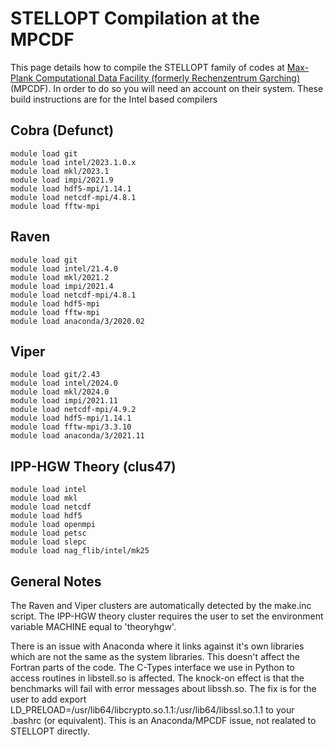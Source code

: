 STELLOPT Compilation at the MPCDF
====================================================

This page details how to compile the STELLOPT family of codes
at [Max-Plank Computational Data Facility (formerly Rechenzentrum Garching)](@https://www.mpcdf.mpg.de/) (MPCDF). In order to do so you will need an account on their system. These build
instructions are for the Intel based compilers


Cobra (Defunct)
-----

    module load git
    module load intel/2023.1.0.x
    module load mkl/2023.1
    module load impi/2021.9
    module load hdf5-mpi/1.14.1
    module load netcdf-mpi/4.8.1
    module load fftw-mpi

Raven
-----

    module load git
    module load intel/21.4.0
    module load mkl/2021.2
    module load impi/2021.4
    module load netcdf-mpi/4.8.1
    module load hdf5-mpi
    module load fftw-mpi
    module load anaconda/3/2020.02

Viper
-----

    module load git/2.43
    module load intel/2024.0
    module load mkl/2024.0
    module load impi/2021.11
    module load netcdf-mpi/4.9.2
    module load hdf5-mpi/1.14.1
    module load fftw-mpi/3.3.10
    module load anaconda/3/2021.11

IPP-HGW Theory (clus47)
-----

    module load intel
    module load mkl
    module load netcdf
    module load hdf5
    module load openmpi
    module load petsc
    module load slepc
    module load nag_flib/intel/mk25

General Notes
-------------

The Raven and Viper clusters are automatically detected
by the make.inc script. The IPP-HGW theory cluster
requires the user to set the environment variable 
MACHINE equal to 'theoryhgw'.

There is an issue with Anaconda where it links against
it's own libraries which are not the same as the system
libraries. This doesn't affect the Fortran parts of the 
code. The C-Types interface we use in Python to access
routines in libstell.so is affected. The knock-on effect
is that the benchmarks will fail with error messages
about libssh.so. The fix is for the user to add
export LD_PRELOAD=/usr/lib64/libcrypto.so.1.1:/usr/lib64/libssl.so.1.1
to your .bashrc (or equivalent). This is an
Anaconda/MPCDF issue, not realated to STELLOPT directly.

